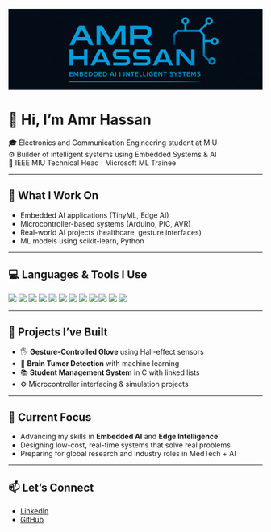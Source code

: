 <p align="center">
  <img src="./banner.png" alt="Amr Hassan Banner"/>
</p>


# 👋 Hi, I’m Amr Hassan

🎓 Electronics and Communication Engineering student at MIU  
⚙️ Builder of intelligent systems using Embedded Systems & AI  
📡 IEEE MIU Technical Head | Microsoft ML Trainee  

---

## 🔧 What I Work On
- Embedded AI applications (TinyML, Edge AI)
- Microcontroller-based systems (Arduino, PIC, AVR)
- Real-world AI projects (healthcare, gesture interfaces)
- ML models using scikit-learn, Python

---

## 💻 Languages & Tools I Use
<p>
  <img src="https://img.shields.io/badge/C-00599C?style=for-the-badge&logo=c&logoColor=white"/>
  <img src="https://img.shields.io/badge/C++-00599C?style=for-the-badge&logo=c%2B%2B&logoColor=white"/>
  <img src="https://img.shields.io/badge/Python-3776AB?style=for-the-badge&logo=python&logoColor=white"/>
  <img src="https://img.shields.io/badge/Arduino-00979D?style=for-the-badge&logo=arduino&logoColor=white"/>
  <img src="https://img.shields.io/badge/PIC-Microchip%20PIC-blue?style=for-the-badge"/>
  <img src="https://img.shields.io/badge/AVR-Microcontroller-orange?style=for-the-badge"/>
  <img src="https://img.shields.io/badge/scikit--learn-F7931E?style=for-the-badge&logo=scikit-learn&logoColor=white"/>
  <img src="https://img.shields.io/badge/Numpy-013243?style=for-the-badge&logo=numpy&logoColor=white"/>
  <img src="https://img.shields.io/badge/Pandas-150458?style=for-the-badge&logo=pandas&logoColor=white"/>
  <img src="https://img.shields.io/badge/Proteus-Blue?style=for-the-badge"/>
  <img src="https://img.shields.io/badge/MPLAB-X%20IDE-red?style=for-the-badge"/>
  <img src="https://img.shields.io/badge/Git-F05032?style=for-the-badge&logo=git&logoColor=white"/>
</p>

---

## 🧠 Projects I’ve Built
- 🖐️ **Gesture-Controlled Glove** using Hall-effect sensors
- 🧠 **Brain Tumor Detection** with machine learning
- 📚 **Student Management System** in C with linked lists
- ⚙️ Microcontroller interfacing & simulation projects

---

## 🚀 Current Focus
- Advancing my skills in **Embedded AI** and **Edge Intelligence**
- Designing low-cost, real-time systems that solve real problems
- Preparing for global research and industry roles in MedTech + AI

---

## 📫 Let’s Connect
- [LinkedIn](https://www.linkedin.com/in/amr-hassan-0317a3223/)
- [GitHub](https://github.com/amr1372003)
